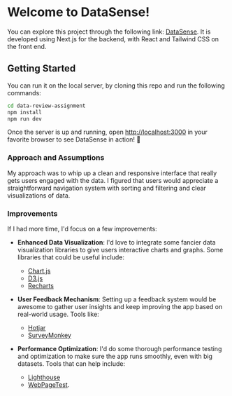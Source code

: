 # Welcome to DataSense!

You can explore this project through the following link: [DataSense](https://full-stack-takehome-assignment-zeta.vercel.app/). It is developed using Next.js for the backend, with React and Tailwind CSS on the front end.
## Getting Started

You can run it on the local server, by cloning this repo and run the following commands:

```bash
cd data-review-assignment
npm install
npm run dev
```

Once the server is up and running, open [http://localhost:3000](http://localhost:3000) in your favorite browser to see DataSense in action! 🚀

### Approach and Assumptions

My approach was to whip up a clean and responsive interface that really gets users engaged with the data. I figured that users would appreciate a straightforward navigation system with sorting and filtering and clear visualizations of data.

### Improvements

If I had more time, I'd focus on a few improvements:

- **Enhanced Data Visualization**: I'd love to integrate some fancier data visualization libraries to give users interactive charts and graphs. Some libraries that could be useful include:
  - [Chart.js](https://www.chartjs.org/)
  - [D3.js](https://d3js.org/)
  - [Recharts](https://recharts.org/en-US/)

- **User Feedback Mechanism**: Setting up a feedback system would be awesome to gather user insights and keep improving the app based on real-world usage. Tools like:
  - [Hotjar](https://www.hotjar.com/)
  - [SurveyMonkey](https://www.surveymonkey.com/)

- **Performance Optimization**: I'd do some thorough performance testing and optimization to make sure the app runs smoothly, even with big datasets. Tools that can help include:
  - [Lighthouse](https://developers.google.com/web/tools/lighthouse)
  - [WebPageTest](https://www.webpagetest.org/).
